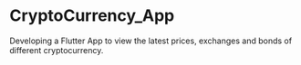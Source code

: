 # CryptoCurrency_App
Developing a Flutter App to view the latest prices, exchanges and bonds of different cryptocurrency. 
